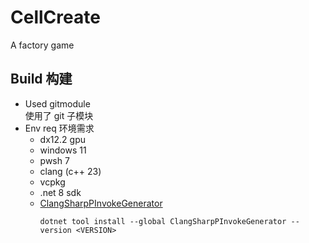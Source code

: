 # CellCreate

A factory game

## Build 构建

- Used gitmodule  
  使用了 git 子模块
- Env req 环境需求
  - dx12.2 gpu
  - windows 11
  - pwsh 7
  - clang (c++ 23)
  - vcpkg
  - .net 8 sdk
  - [ClangSharpPInvokeGenerator](https://github.com/dotnet/ClangSharp)
    ```
    dotnet tool install --global ClangSharpPInvokeGenerator --version <VERSION>
    ```
